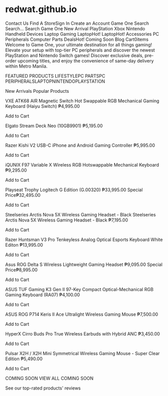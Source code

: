 # redwat.github.io
 Contact Us Find A StoreSign In Create an Account
Game One 
Search
Search...
Search
Game One
New Arrival PlayStation
Xbox
Nintendo
Handheld Devices
Laptop
Gaming LaptopHot!
LaptopHot!
Accessories
PC Peripherals
Computer Parts
DealsHot! Coming Soon Blog
Cart0items
Welcome to Game One, your ultimate destination for all things gaming! Elevate your setup with top-tier PC peripherals and discover the newest PlayStation and Nintendo Switch games! Discover exclusive deals, pre-order upcoming titles, and enjoy the convenience of same-day delivery within Metro Manila.

FEATURED PRODUCTS
LIFESTYLEPC PARTSPC PERIPHERALSLAPTOPNINTENDOPLAYSTATION





New Arrivals
Popular Products

VXE ATK68 AIR Magnetic Switch Hot Swappable RGB Mechanical Gaming Keyboard (Haiyu Switch)
₱4,995.00
 
 Add to Cart
 

Elgato Stream Deck Neo (10GB9901)
₱5,195.00
 
 Add to Cart
 

Razer Kishi V2 USB-C iPhone and Android Gaming Controller
₱5,995.00
 
 Add to Cart
 

iQUNIX F97 Variable X Wireless RGB Hotswappable Mechanical Keyboard
₱9,295.00
 
 Add to Cart
 

Playseat Trophy Logitech G Edition (G.00320)
₱33,995.00 Special Price₱32,495.00
 
 Add to Cart
 

Steelseries Arctis Nova 5X Wireless Gaming Headset - Black
Steelseries Arctis Nova 5X Wireless Gaming Headset - Black
₱7,195.00
 
 Add to Cart
 

Razer Huntsman V3 Pro Tenkeyless Analog Optical Esports Keyboard White Editon
₱13,995.00
 
 Add to Cart
 

Asus ROG Delta S Wireless Lightweight Gaming Headset
₱9,095.00 Special Price₱8,995.00
 
 Add to Cart
 

ASUS TUF Gaming K3 Gen II 97-Key Compact Optical-Mechanical RGB Gaming Keyboard (RA07)
₱4,100.00
 
 Add to Cart
 

ASUS ROG P714 Keris II Ace Ultralight Wireless Gaming Mouse
₱7,500.00
 
 Add to Cart
 

HyperX Cirro Buds Pro True Wireless Earbuds with Hybrid ANC
₱3,450.00
 
 Add to Cart
 

Pulsar X2H / X2H Mini Symmetrical Wireless Gaming Mouse - Super Clear Edition
₱5,490.00
 
 Add to Cart
 




COMING SOON
VIEW ALL COMING SOON 

See our top-rated products' reviews


































































